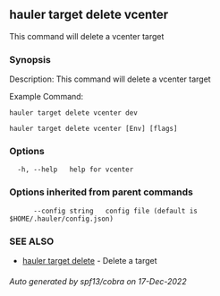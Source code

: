 ## hauler target delete vcenter

This command will delete a vcenter target

### Synopsis


Description:
This command will delete a vcenter target

Example Command:
```
hauler target delete vcenter dev
```
		

```
hauler target delete vcenter [Env] [flags]
```

### Options

```
  -h, --help   help for vcenter
```

### Options inherited from parent commands

```
      --config string   config file (default is $HOME/.hauler/config.json)
```

### SEE ALSO

* [hauler target delete](hauler_target_delete.md)	 - Delete a target

###### Auto generated by spf13/cobra on 17-Dec-2022
